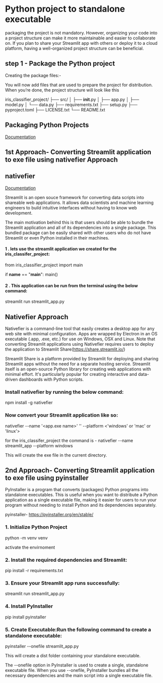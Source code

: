 
# Python project to standalone executable

packaging the project is not mandatory. However, organizing your code into a project structure can make it more maintainable and easier to collaborate on. If you plan to share your Streamlit app with others or deploy it to a cloud platform, having a well-organized project structure can be beneficial.

## step 1 - Package the Python project

Creating the package files:-

You will now add files that are used to prepare the project for distribution. When you’re done, the project structure will look like this

iris_classifier_project/
├── src/
│   ├── __init__.py
│   ├── app.py
│   ├── model.py
│   └── data.py
├── requirements.txt
├── setup.py
├── pyproject.toml
├── LICENSE.txt
└── README.txt



## Packaging Python Projects

[Documentation](https://packaging.python.org/en/latest/tutorials/packaging-projects/)


## 1st Approach- Converting Streamlit application to exe file using nativefier Approach

## nativefier

[Documentation](https://ploomber.io/blog/streamlit_exe/)

Streamlit is an open souce framework for converting data scripts into shareable web applications. It allows data scientists and machine learning engineers to build intuitive interfaces without having to know web development.

The main motivation behind this is that users should be able to bundle the Streamlit application and all of its dependencies into a single package. This bundled package can be easily shared with other users who do not have Streamlit or even Python installed in their machines.

#### 1 . lets use the streamlit application we created for the iris_classifer_project:


from iris_classifier_project import main

if __name__ == "__main__":
    main()
    
#### 2 . This application can be run from the terminal using the below command:

streamlit run streamlit_app.py

## Nativefier Approach
Nativefier is a command-line tool that easily creates a desktop app for any web site with minimal configuration. Apps are wrapped by Electron in an OS executable (.app, .exe, etc.) for use on Windows, OSX and Linux. Note that converting Streamlit applications using Nativefier requires users to deploy the application to Streamlit Share(https://share.streamlit.io/)

Streamlit Share is a platform provided by Streamlit for deploying and sharing Streamlit apps without the need for a separate hosting service. Streamlit itself is an open-source Python library for creating web applications with minimal effort. It's particularly popular for creating interactive and data-driven dashboards with Python scripts.

### Install nativefier by running the below command:

npm install -g nativefier
### Now convert your Streamlit application like so:

nativefier --name '<app.exe name>' '<streamlit sharing website url>' --platform <'windows' or 'mac' or 'linux'>

for the iris_classifer_project the command is - 
nativefier --name streamlit_app --platform windows

This will create the exe file in the current directory.


## 2nd Approach- Converting Streamlit application to exe file using pyinstaller 

PyInstaller is a program that converts (packages) Python programs into standalone executables. This is useful when you want to distribute a Python application as a single executable file, making it easier for users to run your program without needing to install Python and its dependencies separately.

pyinstaller- https://pyinstaller.org/en/stable/

### 1. Initialize Python Project

python -m venv venv

activate the envirnoment

### 2. Install the required dependencies and Streamlit:

pip install -r requirements.txt

### 3. Ensure your Streamlit app runs successfully:

streamlit run streamlit_app.py

### 4. Install PyInstaller

pip install pyinstaller

### 5.  Create Executable:Run the following command to create a standalone executable:

pyinstaller --onefile streamlit_app.py

This will create a dist folder containing your standalone executable.

The --onefile option in PyInstaller is used to create a single, standalone executable file. When you use --onefile, PyInstaller bundles all the necessary dependencies and the main script into a single executable file.

